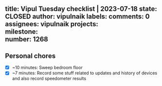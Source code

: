 title:	Vipul Tuesday checklist | 2023-07-18
state:	CLOSED
author:	vipulnaik
labels:	
comments:	0
assignees:	vipulnaik
projects:	
milestone:	
number:	1268
--
## Personal chores

- [x] ~10 minutes: Sweep bedroom floor
- [x] ~7 minutes: Record some stuff related to updates and history of devices and also record speedometer results
